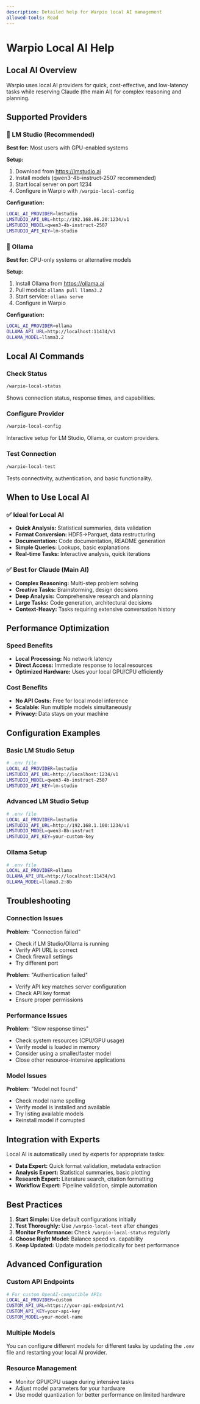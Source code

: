 ```yaml
---
description: Detailed help for Warpio local AI management
allowed-tools: Read
---
```


# Warpio Local AI Help

## Local AI Overview

Warpio uses local AI providers for quick, cost-effective, and low-latency tasks while reserving Claude (the main AI) for complex reasoning and planning.

## Supported Providers

### 🤖 LM Studio (Recommended)
**Best for:** Most users with GPU-enabled systems

**Setup:**
1. Download from https://lmstudio.ai
2. Install models (qwen3-4b-instruct-2507 recommended)
3. Start local server on port 1234
4. Configure in Warpio with `/warpio-local-config`

**Configuration:**
```bash
LOCAL_AI_PROVIDER=lmstudio
LMSTUDIO_API_URL=http://192.168.86.20:1234/v1
LMSTUDIO_MODEL=qwen3-4b-instruct-2507
LMSTUDIO_API_KEY=lm-studio
```

### 🦙 Ollama
**Best for:** CPU-only systems or alternative models

**Setup:**
1. Install Ollama from https://ollama.ai
2. Pull models: `ollama pull llama3.2`
3. Start service: `ollama serve`
4. Configure in Warpio

**Configuration:**
```bash
LOCAL_AI_PROVIDER=ollama
OLLAMA_API_URL=http://localhost:11434/v1
OLLAMA_MODEL=llama3.2
```

## Local AI Commands

### Check Status
```bash
/warpio-local-status
```
Shows connection status, response times, and capabilities.

### Configure Provider
```bash
/warpio-local-config
```
Interactive setup for LM Studio, Ollama, or custom providers.

### Test Connection
```bash
/warpio-local-test
```
Tests connectivity, authentication, and basic functionality.

## When to Use Local AI

### ✅ Ideal for Local AI
- **Quick Analysis:** Statistical summaries, data validation
- **Format Conversion:** HDF5→Parquet, data restructuring
- **Documentation:** Code documentation, README generation
- **Simple Queries:** Lookups, basic explanations
- **Real-time Tasks:** Interactive analysis, quick iterations

### ✅ Best for Claude (Main AI)
- **Complex Reasoning:** Multi-step problem solving
- **Creative Tasks:** Brainstorming, design decisions
- **Deep Analysis:** Comprehensive research and planning
- **Large Tasks:** Code generation, architectural decisions
- **Context-Heavy:** Tasks requiring extensive conversation history

## Performance Optimization

### Speed Benefits
- **Local Processing:** No network latency
- **Direct Access:** Immediate response to local resources
- **Optimized Hardware:** Uses your local GPU/CPU efficiently

### Cost Benefits
- **No API Costs:** Free for local model inference
- **Scalable:** Run multiple models simultaneously
- **Privacy:** Data stays on your machine

## Configuration Examples

### Basic LM Studio Setup
```bash
# .env file
LOCAL_AI_PROVIDER=lmstudio
LMSTUDIO_API_URL=http://localhost:1234/v1
LMSTUDIO_MODEL=qwen3-4b-instruct-2507
LMSTUDIO_API_KEY=lm-studio
```

### Advanced LM Studio Setup
```bash
# .env file
LOCAL_AI_PROVIDER=lmstudio
LMSTUDIO_API_URL=http://192.168.1.100:1234/v1
LMSTUDIO_MODEL=qwen3-8b-instruct
LMSTUDIO_API_KEY=your-custom-key
```

### Ollama Setup
```bash
# .env file
LOCAL_AI_PROVIDER=ollama
OLLAMA_API_URL=http://localhost:11434/v1
OLLAMA_MODEL=llama3.2:8b
```

## Troubleshooting

### Connection Issues
**Problem:** "Connection failed"
- Check if LM Studio/Ollama is running
- Verify API URL is correct
- Check firewall settings
- Try different port

**Problem:** "Authentication failed"
- Verify API key matches server configuration
- Check API key format
- Ensure proper permissions

### Performance Issues
**Problem:** "Slow response times"
- Check system resources (CPU/GPU usage)
- Verify model is loaded in memory
- Consider using a smaller/faster model
- Close other resource-intensive applications

### Model Issues
**Problem:** "Model not found"
- Check model name spelling
- Verify model is installed and available
- Try listing available models
- Reinstall model if corrupted

## Integration with Experts

Local AI is automatically used by experts for appropriate tasks:

- **Data Expert:** Quick format validation, metadata extraction
- **Analysis Expert:** Statistical summaries, basic plotting
- **Research Expert:** Literature search, citation formatting
- **Workflow Expert:** Pipeline validation, simple automation

## Best Practices

1. **Start Simple:** Use default configurations initially
2. **Test Thoroughly:** Use `/warpio-local-test` after changes
3. **Monitor Performance:** Check `/warpio-local-status` regularly
4. **Choose Right Model:** Balance speed vs. capability
5. **Keep Updated:** Update models periodically for best performance

## Advanced Configuration

### Custom API Endpoints
```bash
# For custom OpenAI-compatible APIs
LOCAL_AI_PROVIDER=custom
CUSTOM_API_URL=https://your-api-endpoint/v1
CUSTOM_API_KEY=your-api-key
CUSTOM_MODEL=your-model-name
```

### Multiple Models
You can configure different models for different tasks by updating the `.env` file and restarting your local AI provider.

### Resource Management
- Monitor GPU/CPU usage during intensive tasks
- Adjust model parameters for your hardware
- Use model quantization for better performance on limited hardware